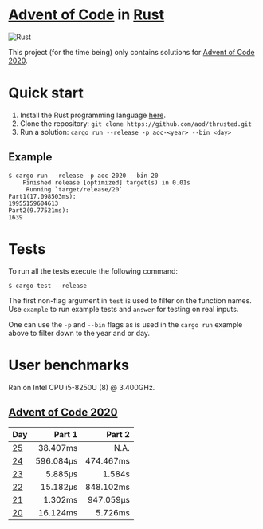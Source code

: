 # [Advent of Code][aoc] in [Rust][rust]

![Rust](https://github.com/aod/thrusted/workflows/Rust/badge.svg)

This project (for the time being) only contains solutions for
[Advent of Code 2020][aoc_2020].

# Quick start

1. Install the Rust programming language [here][rust_install].
2. Clone the repository: `git clone https://github.com/aod/thrusted.git`
2. Run a solution: `cargo run --release -p aoc-<year> --bin <day>`

## Example

```
$ cargo run --release -p aoc-2020 --bin 20
    Finished release [optimized] target(s) in 0.01s
     Running `target/release/20`
Part1(17.098503ms):
19955159604613
Part2(9.77521ms):
1639
```

# Tests

To run all the tests execute the following command:

```
$ cargo test --release
```

The first non-flag argument in `test` is used to filter on the function names.
Use `example` to run example tests and `answer` for testing on real inputs.

One can use the `-p` and `--bin` flags as is used in the `cargo run` example
above to filter down to the year and or day.

# User benchmarks

Ran on Intel CPU i5-8250U (8) @ 3.400GHz.

## [Advent of Code 2020][aoc_2020]

| Day                | Part 1    | Part 2    |
|--------------------|----------:|----------:|
| [25][aoc_2020_25]  |  38.407ms |      N.A. |
| [24][aoc_2020_24]  | 596.084µs | 474.467ms |
| [23][aoc_2020_23]  |   5.885µs |   1.584s  |
| [22][aoc_2020_22]  |  15.182µs | 848.102ms |
| [21][aoc_2020_21]  |   1.302ms | 947.059µs |
| [20][aoc_2020_20]  |  16.124ms |   5.726ms |

[rust]: https://www.rust-lang.org
[rust_install]: https://www.rust-lang.org/tools/install
[aoc]: https://adventofcode.com
[aoc_2020]: https://adventofcode.com/2020
[aoc_2020_25]: https://adventofcode.com/2020/day/25
[aoc_2020_24]: https://adventofcode.com/2020/day/24
[aoc_2020_23]: https://adventofcode.com/2020/day/23
[aoc_2020_22]: https://adventofcode.com/2020/day/22
[aoc_2020_21]: https://adventofcode.com/2020/day/21
[aoc_2020_20]: https://adventofcode.com/2020/day/20
